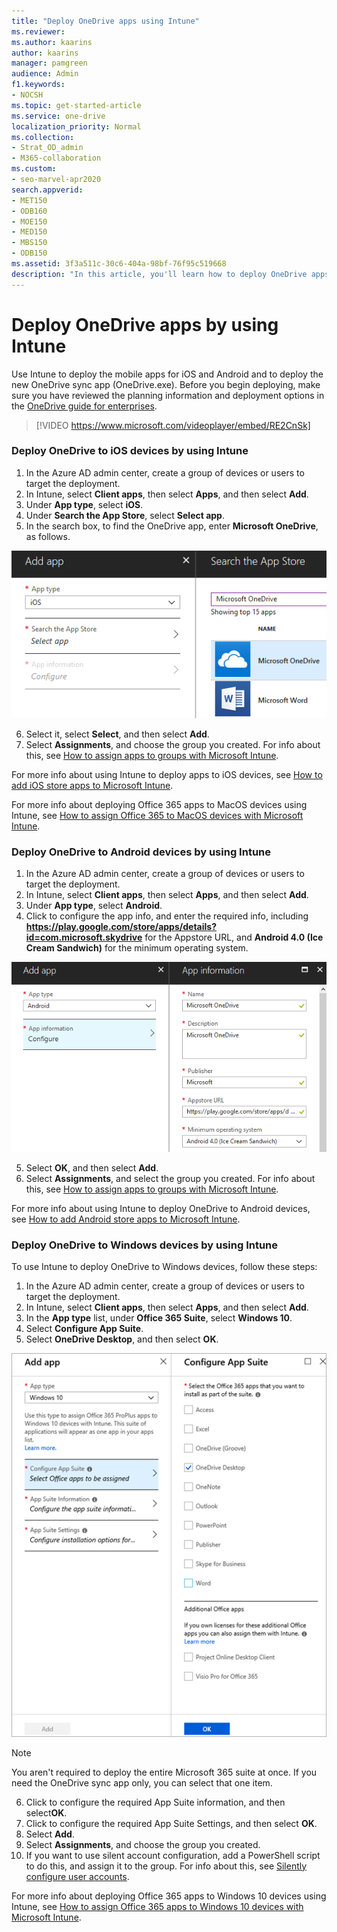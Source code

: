 ```yaml
---
title: "Deploy OneDrive apps using Intune"
ms.reviewer: 
ms.author: kaarins
author: kaarins
manager: pamgreen
audience: Admin
f1.keywords:
- NOCSH
ms.topic: get-started-article
ms.service: one-drive
localization_priority: Normal
ms.collection: 
- Strat_OD_admin
- M365-collaboration
ms.custom:
- seo-marvel-apr2020
search.appverid:
- MET150
- ODB160
- MOE150
- MED150
- MBS150
- ODB150
ms.assetid: 3f3a511c-30c6-404a-98bf-76f95c519668
description: "In this article, you'll learn how to deploy OneDrive apps to iOS, Androind and Windows using Intune."
---
```


# Deploy OneDrive apps by using Intune

Use Intune to deploy the mobile apps for iOS and Android and to deploy the new OneDrive sync app (OneDrive.exe). Before you begin deploying, make sure you have reviewed the planning information and deployment options in the [OneDrive guide for enterprises](plan-onedrive-enterprise.md).

> [!VIDEO https://www.microsoft.com/videoplayer/embed/RE2CnSk]



### Deploy OneDrive to iOS devices by using Intune

1. In the Azure AD admin center, create a group of devices or users to target the deployment.
2. In Intune, select **Client apps**, then select **Apps**, and then select **Add**.
3. Under **App type**, select **iOS**.
4. Under **Search the App Store**, select **Select app**.
5. In the search box, to find the OneDrive app, enter **Microsoft OneDrive**, as follows.

![](media/deploy-onedrive-enterprise_image1.png)

6. Select it, select **Select**, and then select **Add**.
7. Select **Assignments**, and choose the group you created. For info about this, see [How to assign apps to groups with Microsoft Intune](/intune/apps-deploy/).

For more info about using Intune to deploy apps to iOS devices, see [How to add iOS store apps to Microsoft Intune](https://github.com/MicrosoftDocs/IntuneDocs/blob/master/intune/store-apps-ios.md). 

For more info about deploying Office 365 apps to MacOS devices using Intune, see [How to assign Office 365 to MacOS devices with Microsoft Intune](https://docs.microsoft.com/intune/apps-add-office365-macos).

### Deploy OneDrive to Android devices by using Intune

1. In the Azure AD admin center, create a group of devices or users to target the deployment.
2. In Intune, select **Client apps**, then select **Apps**, and then select **Add**.
3. Under **App type**, select **Android**.
4. Click to configure the app info, and enter the required info, including **https://play.google.com/store/apps/details?id=com.microsoft.skydrive** for the Appstore URL, and **Android 4.0 (Ice Cream Sandwich)** for the minimum operating system. 

![](media/deploy-onedrive-enterprise_image2.png)

5. Select **OK**, and then select **Add**.
6. Select **Assignments**, and select the group you created. For info about this, see [How to assign apps to groups with Microsoft Intune](/intune/apps-deploy/).


For more info about using Intune to deploy OneDrive to Android devices, see [How to add Android store apps to Microsoft Intune](/intune/store-apps-android).

### Deploy OneDrive to Windows devices by using Intune

To use Intune to deploy OneDrive to Windows devices, follow these steps:

1. In the Azure AD admin center, create a group of devices or users to target the deployment.
2. In Intune, select **Client apps**, then select **Apps**, and then select **Add**.
3. In the **App type** list, under **Office 365 Suite**, select **Windows 10**. 
4. Select **Configure App Suite**.
5. Select **OneDrive Desktop**, and then select **OK**.

![](media/deploy-onedrive-enterprise_image3.png)

> [!NOTE]
> You aren't required to deploy the entire Microsoft 365 suite at once. If you need the OneDrive sync app only, you can select that one item.


6. Click to configure the required App Suite information, and then select**OK**.
7. Click to configure the required App Suite Settings, and then select **OK**.
8. Select **Add**. 
9. Select **Assignments**, and choose the group you created.
10. If you want to use silent account configuration, add a PowerShell script to do this, and assign it to the group. For info about this, see [Silently configure user accounts](use-silent-account-configuration.md).

For more info about deploying Office 365 apps to Windows 10 devices using Intune, see [How to assign Office 365 apps to Windows 10 devices with Microsoft Intune](/intune/apps-add-office365/). 
